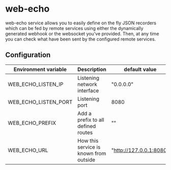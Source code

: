 # web-echo

web-echo service allows you to easily define on the fly JSON recorders which can be 
fed by remote services using either the dynamically generated webhook or the websocket
you've provided. Then, at any time you can check what have been sent by the configured
remote services.


## Configuration

| Environment variable | Description                                    | default value
| -------------------- | ---------------------------------------------- | -----------------
| WEB_ECHO_LISTEN_IP   | Listening network interface                    | "0.0.0.0"
| WEB_ECHO_LISTEN_PORT | Listening port                                 | 8080
| WEB_ECHO_PREFIX      | Add a prefix to all defined routes             | ""   
| WEB_ECHO_URL         | How this service is known from outside         | "http://127.0.0.1:8080" 
